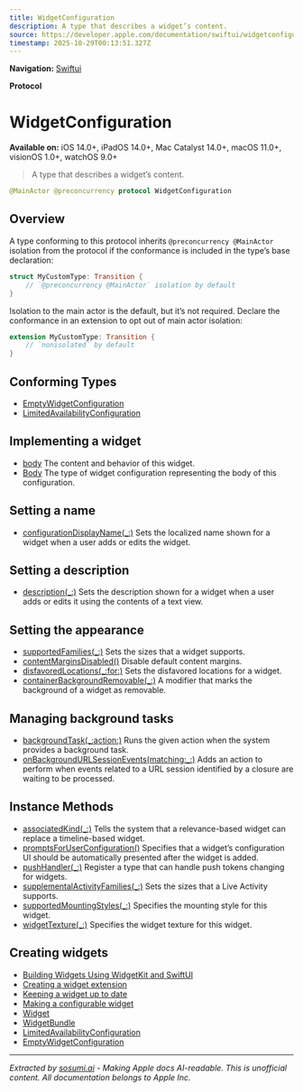```yaml
---
title: WidgetConfiguration
description: A type that describes a widget’s content.
source: https://developer.apple.com/documentation/swiftui/widgetconfiguration
timestamp: 2025-10-29T00:13:51.327Z
---
```


**Navigation:** [Swiftui](/documentation/swiftui)

**Protocol**

# WidgetConfiguration

**Available on:** iOS 14.0+, iPadOS 14.0+, Mac Catalyst 14.0+, macOS 11.0+, visionOS 1.0+, watchOS 9.0+

> A type that describes a widget’s content.

```swift
@MainActor @preconcurrency protocol WidgetConfiguration
```

## Overview

A type conforming to this protocol inherits `@preconcurrency @MainActor` isolation from the protocol if the conformance is included in the type’s base declaration:

```swift
struct MyCustomType: Transition {
    // `@preconcurrency @MainActor` isolation by default
}
```

Isolation to the main actor is the default, but it’s not required. Declare the conformance in an extension to opt out of main actor isolation:

```swift
extension MyCustomType: Transition {
    // `nonisolated` by default
}
```

## Conforming Types

- [EmptyWidgetConfiguration](/documentation/swiftui/emptywidgetconfiguration)
- [LimitedAvailabilityConfiguration](/documentation/swiftui/limitedavailabilityconfiguration)

## Implementing a widget

- [body](/documentation/swiftui/widgetconfiguration/body-swift.property) The content and behavior of this widget.
- [Body](/documentation/swiftui/widgetconfiguration/body-swift.associatedtype) The type of widget configuration representing the body of this configuration.

## Setting a name

- [configurationDisplayName(_:)](/documentation/swiftui/widgetconfiguration/configurationdisplayname(_:)) Sets the localized name shown for a widget when a user adds or edits the widget.

## Setting a description

- [description(_:)](/documentation/swiftui/widgetconfiguration/description(_:)) Sets the description shown for a widget when a user adds or edits it using the contents of a text view.

## Setting the appearance

- [supportedFamilies(_:)](/documentation/swiftui/widgetconfiguration/supportedfamilies(_:)) Sets the sizes that a widget supports.
- [contentMarginsDisabled()](/documentation/swiftui/widgetconfiguration/contentmarginsdisabled()) Disable default content margins.
- [disfavoredLocations(_:for:)](/documentation/swiftui/widgetconfiguration/disfavoredlocations(_:for:)) Sets the disfavored locations for a widget.
- [containerBackgroundRemovable(_:)](/documentation/swiftui/widgetconfiguration/containerbackgroundremovable(_:)) A modifier that marks the background of a widget as removable.

## Managing background tasks

- [backgroundTask(_:action:)](/documentation/swiftui/widgetconfiguration/backgroundtask(_:action:)) Runs the given action when the system provides a background task.
- [onBackgroundURLSessionEvents(matching:_:)](/documentation/swiftui/widgetconfiguration/onbackgroundurlsessionevents(matching:_:)) Adds an action to perform when events related to a URL session identified by a closure are waiting to be processed.

## Instance Methods

- [associatedKind(_:)](/documentation/swiftui/widgetconfiguration/associatedkind(_:)) Tells the system that a relevance-based widget can replace a timeline-based widget.
- [promptsForUserConfiguration()](/documentation/swiftui/widgetconfiguration/promptsforuserconfiguration()) Specifies that a widget’s configuration UI should be automatically presented after the widget is added.
- [pushHandler(_:)](/documentation/swiftui/widgetconfiguration/pushhandler(_:)) Register a type that can handle push tokens changing for widgets.
- [supplementalActivityFamilies(_:)](/documentation/swiftui/widgetconfiguration/supplementalactivityfamilies(_:)) Sets the sizes that a Live Activity supports.
- [supportedMountingStyles(_:)](/documentation/swiftui/widgetconfiguration/supportedmountingstyles(_:)) Specifies the mounting style for this widget.
- [widgetTexture(_:)](/documentation/swiftui/widgetconfiguration/widgettexture(_:)) Specifies the widget texture for this widget.

## Creating widgets

- [Building Widgets Using WidgetKit and SwiftUI](/documentation/widgetkit/building_widgets_using_widgetkit_and_swiftui)
- [Creating a widget extension](/documentation/WidgetKit/Creating-a-Widget-Extension)
- [Keeping a widget up to date](/documentation/WidgetKit/Keeping-a-Widget-Up-To-Date)
- [Making a configurable widget](/documentation/WidgetKit/Making-a-Configurable-Widget)
- [Widget](/documentation/swiftui/widget)
- [WidgetBundle](/documentation/swiftui/widgetbundle)
- [LimitedAvailabilityConfiguration](/documentation/swiftui/limitedavailabilityconfiguration)
- [EmptyWidgetConfiguration](/documentation/swiftui/emptywidgetconfiguration)

---

*Extracted by [sosumi.ai](https://sosumi.ai) - Making Apple docs AI-readable.*
*This is unofficial content. All documentation belongs to Apple Inc.*
